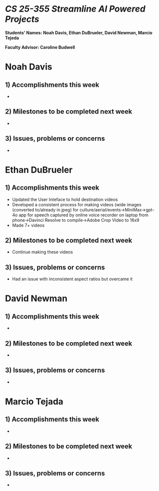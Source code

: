 # *CS 25-355 Streamline AI Powered Projects*

**Students' Names: Noah Davis, Ethan DuBrueler, David Newman, Marcio Tejeda**

**Faculty Advisor: Caroline Budwell**

# Noah Davis

## 1) Accomplishments this week ##
   -  

## 2) Milestones to be completed next week ##
   - 

## 3) Issues, problems or concerns ##
   - 

# Ethan DuBrueler

## 1) Accomplishments this week ##
   -  Updated the User Inteface to hold destination videos
   -  Developed a consistent process for making videos (wide images (converted to/already in jpeg) for culture/aerial/events->MiniMax->gpt-4o app for speech captured by online voice recorder on laptop from phone->Davinci Resolve to compile->Adobe Crop Video to 16x9
   -  Made 7+ videos

## 2) Milestones to be completed next week ##
   -  Continue making these videos

## 3) Issues, problems or concerns ##
   - Had an issue with inconsistent aspect ratios but overcame it

# David Newman

## 1) Accomplishments this week ##
   -  

## 2) Milestones to be completed next week ##
   -  

## 3) Issues, problems or concerns ##
   -   



# Marcio Tejada

## 1) Accomplishments this week ##
   -  

## 2) Milestones to be completed next week ##
   -

## 3) Issues, problems or concerns ##
   - 

